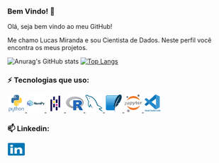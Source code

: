 ### Bem Vindo! 👋

Olá, seja bem vindo ao meu GitHub! 

Me chamo Lucas Miranda e sou Cientista de Dados. Neste perfil você encontra os meus projetos.

![Anurag's GitHub stats](https://github-readme-stats.vercel.app/api?username=LucasMirandaVS&show_icons=true&theme=radical)
 [![Top Langs](https://github-readme-stats.vercel.app/api/top-langs/?username=LucasMirandaVS&show_icons=true&theme=radical)](https://github.com/anuraghazra/github-readme-stats)

<h3 align="left">⚡ Tecnologias que uso:</h3>
<p align="left"> <a href="https://www.python.org/" target="_blank"> <img src="https://raw.githubusercontent.com/devicons/devicon/master/icons/python/python-original-wordmark.svg" alt="c" width="40" height="40"/> <a href="https://numpy.org/" target="_blank"> <img src="https://raw.githubusercontent.com/devicons/devicon/master/icons/numpy/numpy-original-wordmark.svg" alt="c" width="40" height="40"/> </a><a href="https://pandas.pydata.org/" target="_blank"> <img src="https://raw.githubusercontent.com/devicons/devicon/master/icons/pandas/pandas-original.svg" alt="c" width="40" height="40"/> </a><a href="https://www.r-project.org/" target="_blank"> <img src="https://raw.githubusercontent.com/devicons/devicon/master/icons/r/r-original.svg" alt="c" width="40" height="40"/> </a><a href="https://www.mysql.com/" target="_blank"> <img src="https://raw.githubusercontent.com/devicons/devicon/master/icons/mysql/mysql-plain.svg" alt="c" width="40" height="40"/> </a><a href="https://www.sqlite.org/index.html" target="_blank"> <img src="https://raw.githubusercontent.com/devicons/devicon/master/icons/sqlite/sqlite-original.svg" alt="c" width="40" height="40"/> </a><a href="https://jupyter.org/" target="_blank"> <img src="https://raw.githubusercontent.com/devicons/devicon/master/icons/jupyter/jupyter-original-wordmark.svg" alt="c" width="40" height="40"/> </a><a href="https://code.visualstudio.com/" target="_blank"> <img src="https://raw.githubusercontent.com/devicons/devicon/master/icons/vscode/vscode-original-wordmark.svg" alt="c" width="40" height="40"/> </a></a>

 <h3 align="left">📫 Linkedin:</h3>
<p align="left">
<a href="https://www.linkedin.com/in/lucas-miranda-ds/" target="blank"><img align="center" src="https://raw.githubusercontent.com/devicons/devicon/master/icons/linkedin/linkedin-original.svg" alt="" height="30" width="40" /></a>
</p>
